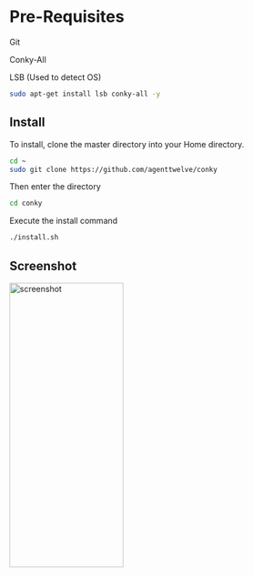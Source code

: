 # Pre-Requisites
Git

Conky-All

LSB (Used to detect OS)
```bash
sudo apt-get install lsb conky-all -y
```

## Install
To install, clone the master directory into your Home directory.
```bash
cd ~
sudo git clone https://github.com/agenttwelve/conky
```

Then enter the directory 
```bash
cd conky
```
Execute the install command
```bash
./install.sh
```


## Screenshot
<img src="https://user-images.githubusercontent.com/40524971/72910489-978e3980-3d06-11ea-870c-c7cbd3434411.png" alt="screenshot" width="200" height="500">
